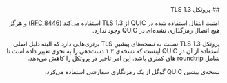 <div dir="rtl">
## پروتکل TLS 1.3

امنیت انتقال استفاده شده در QUIC از TLS 1.3 استفاده می‌کند ([RFC 8446](https://tools.ietf.org/html/rfc8446)) و هرگز هیچ اتصال رمزگذاری نشده‌ای در QUIC وجود ندارد.

پروتکل TLS 1.3 نسبت به نسخه‌های پیشین TLS برتری‌هایی دارد که البته دلیل اصلی استفاده از آن در QUIC اینست که نسخه‌ی ۱.۳ دست‌دهی را به نحوی تغییر داده است تا شامل roundtrip های کمتری باشد. این امر تاخیر در پروتکل را کاهش می‌دهد.

نسخه‌ی پیشین QUIC گوگل از یک رمزنگاری سفارشی استفاده می‌کرد.
</div>
